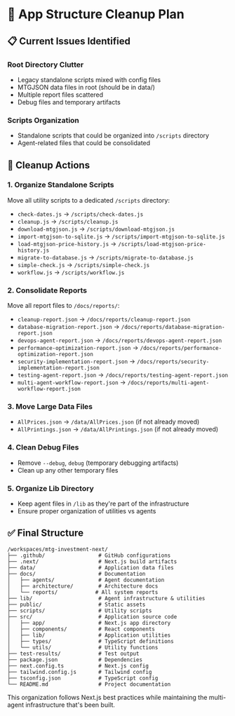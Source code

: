 # 🧹 App Structure Cleanup Plan

## 📋 Current Issues Identified

### **Root Directory Clutter** 
- Legacy standalone scripts mixed with config files
- MTGJSON data files in root (should be in data/)
- Multiple report files scattered
- Debug files and temporary artifacts

### **Scripts Organization**
- Standalone scripts that could be organized into `/scripts` directory
- Agent-related files that could be consolidated  

## 🎯 Cleanup Actions

### **1. Organize Standalone Scripts**
Move all utility scripts to a dedicated `/scripts` directory:
- `check-dates.js` → `/scripts/check-dates.js`
- `cleanup.js` → `/scripts/cleanup.js`
- `download-mtgjson.js` → `/scripts/download-mtgjson.js`
- `import-mtgjson-to-sqlite.js` → `/scripts/import-mtgjson-to-sqlite.js`
- `load-mtgjson-price-history.js` → `/scripts/load-mtgjson-price-history.js`
- `migrate-to-database.js` → `/scripts/migrate-to-database.js`
- `simple-check.js` → `/scripts/simple-check.js`
- `workflow.js` → `/scripts/workflow.js`

### **2. Consolidate Reports**
Move all report files to `/docs/reports/`:
- `cleanup-report.json` → `/docs/reports/cleanup-report.json`
- `database-migration-report.json` → `/docs/reports/database-migration-report.json`
- `devops-agent-report.json` → `/docs/reports/devops-agent-report.json`
- `performance-optimization-report.json` → `/docs/reports/performance-optimization-report.json`
- `security-implementation-report.json` → `/docs/reports/security-implementation-report.json`
- `testing-agent-report.json` → `/docs/reports/testing-agent-report.json`
- `multi-agent-workflow-report.json` → `/docs/reports/multi-agent-workflow-report.json`

### **3. Move Large Data Files**
- `AllPrices.json` → `/data/AllPrices.json` (if not already moved)
- `AllPrintings.json` → `/data/AllPrintings.json` (if not already moved)

### **4. Clean Debug Files**
- Remove `--debug`, `debug` (temporary debugging artifacts)
- Clean up any other temporary files

### **5. Organize Lib Directory**
- Keep agent files in `/lib` as they're part of the infrastructure
- Ensure proper organization of utilities vs agents

## ✅ Final Structure
```
/workspaces/mtg-investment-next/
├── .github/                 # GitHub configurations
├── .next/                   # Next.js build artifacts
├── data/                    # Application data files
├── docs/                    # Documentation
│   ├── agents/              # Agent documentation
│   ├── architecture/        # Architecture docs
│   └── reports/            # All system reports
├── lib/                     # Agent infrastructure & utilities
├── public/                  # Static assets
├── scripts/                 # Utility scripts
├── src/                     # Application source code
│   ├── app/                 # Next.js app directory
│   ├── components/          # React components
│   ├── lib/                 # Application utilities
│   ├── types/               # TypeScript definitions
│   └── utils/               # Utility functions
├── test-results/            # Test output
├── package.json             # Dependencies
├── next.config.ts           # Next.js config
├── tailwind.config.js       # Tailwind config
├── tsconfig.json            # TypeScript config
└── README.md                # Project documentation
```

This organization follows Next.js best practices while maintaining the multi-agent infrastructure that's been built.
